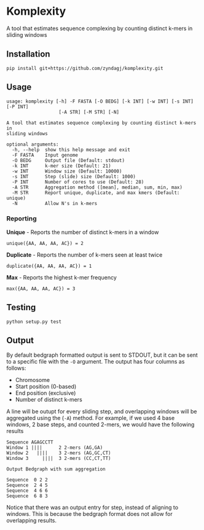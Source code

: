 # Komplexity

A tool that estimates sequence complexing by counting distinct k-mers in sliding windows

## Installation

```
pip install git+https://github.com/zyndagj/komplexity.git
```

## Usage

```
usage: komplexity [-h] -F FASTA [-O BEDG] [-k INT] [-w INT] [-s INT] [-P INT]
                   [-A STR] [-M STR] [-N]

A tool that estimates sequence complexing by counting distinct k-mers in
sliding windows

optional arguments:
  -h, --help  show this help message and exit
  -F FASTA    Input genome
  -O BEDG     Output file (Default: stdout)
  -k INT      k-mer size (Default: 21)
  -w INT      Window size (Default: 10000)
  -s INT      Step (slide) size (Default: 1000)
  -P INT      Number of cores to use (Default: 28)
  -A STR      Aggregation method ([mean], median, sum, min, max)
  -M STR      Report unique, duplicate, and max kmers (Default: unique)
  -N          Allow N's in k-mers
```

### Reporting

**Unique** - Reports the number of distinct k-mers in a window

```
unique({AA, AA, AA, AC}) = 2
```

**Duplicate** - Reports the number of k-mers seen at least twice

```
duplicate({AA, AA, AA, AC}) = 1
```

**Max** - Reports the highest k-mer frequency

```
max({AA, AA, AA, AC}) = 3
```

## Testing

```
python setup.py test
```

## Output

By default bedgraph formatted output is sent to STDOUT, but it can be sent to a specific file with the `-O` argument. The output has four columns as follows:

- Chromosome
- Start position (0-based)
- End position (exclusive)
- Number of distinct k-mers

A line will be outupt for every sliding step, and overlapping windows will be aggregated using the (`-A`) method. For example, if we used 4 base windows, 2 base steps, and counted 2-mers, we would have the following results

```
Sequence AGAGCCTT
Window 1 ||||      2 2-mers (AG,GA)
Window 2   ||||    3 2-mers (AG,GC,CT)
Window 3     ||||  3 2-mers (CC,CT,TT)

Output Bedgraph with sum aggregation

Sequence  0 2 2
Sequence  2 4 5
Sequence  4 6 6
Sequence  6 8 3
```

Notice that there was an output entry for step, instead of aligning to windows. This is because the bedgraph format does not allow for overlapping results.
